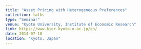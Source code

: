 ```yaml
---
title: "Asset Pricing with Heterogeneous Preferences"
collection: talks
type: "Seminar"
venue: "Kyoto University, Institute of Economic Research"
link: https://www.kier.kyoto-u.ac.jp/en/
date: 2014-07-18
location: "Kyoto, Japan"
---
```

